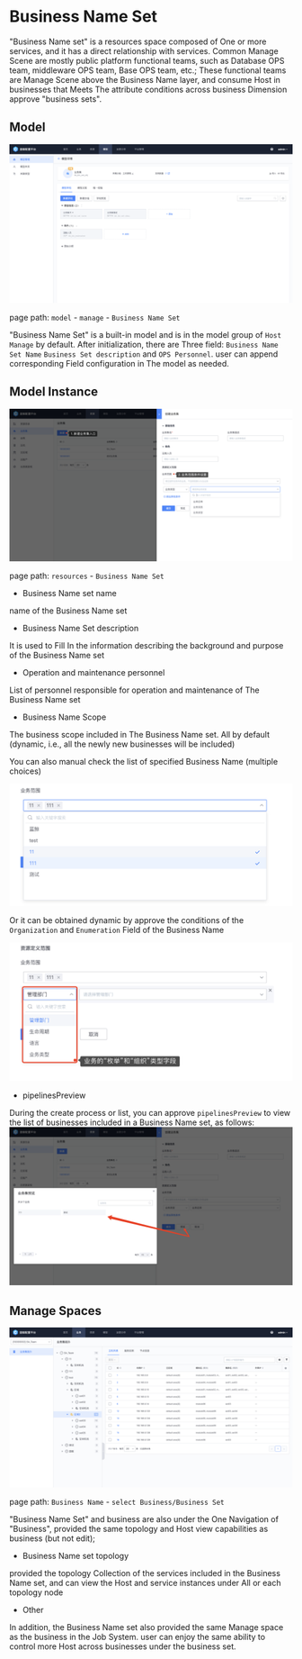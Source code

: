  # Business Name Set 

 "Business Name set" is a resources space composed of One or more services, and it has a direct relationship with services. Common Manage Scene are mostly public platform functional teams, such as Database OPS team, middleware OPS team, Base OPS team, etc.; These functional teams are Manage Scene above the Business Name layer, and consume Host in businesses that Meets The attribute conditions across business Dimension approve "business sets". 

 ## Model 

 ![image-20220406105257031](media/image-20220406105257031.png) 

 page path: `model` - `manage` - `Business Name Set` 

 "Business Name Set" is a built-in model and is in the model group of `Host Manage` by default. After initialization, there are Three field: `Business Name Set Name` `Business Set description` and `OPS Personnel`. user can append corresponding Field configuration in The model as needed. 

 ## Model Instance 

 ![wecom-temp-d0a4ff5e2887fb339dce0a450312ae97](media/wecom-temp-d0a4ff5e2887fb339dce0a450312ae97.png) 

 page path: `resources` - `Business Name Set` 

 - Business Name set name 

  name of the Business Name set 

 - Business Name Set description 

  It is used to Fill In the information describing the background and purpose of the Business Name set 

 - Operation and maintenance personnel 

  List of personnel responsible for operation and maintenance of The Business Name set 
  
 - Business Name Scope 

  The business scope included in The Business Name set. All by default (dynamic, i.e., all the newly new businesses will be included) 
	
  You can also manual check the list of specified Business Name (multiple choices) 
	
  ![image-20220406110242420](media/image-20220406110242420.png) 
	
  Or it can be obtained dynamic by approve the conditions of the `Organization` and `Enumeration` Field of the Business Name 
	
  ![image-20220406110341735](media/image-20220406110341735.png) 
	
 - pipelinesPreview 

  During the create process or list, you can approve `pipelinesPreview` to view the list of businesses included in a Business Name set, as follows: 
  ![image-20220406110546002](media/image-20220406110546002.png) 



 ## Manage Spaces 

 ![image-20220406111016891](media/image-20220406111016891.png) 

 page path: `Business Name` - `select Business/Business Set` 

 "Business Name Set" and business are also under the One Navigation of "Business", provided the same topology and Host view capabilities as business (but not edit); 

 - Business Name set topology 

  provided the topology Collection of the services included in the Business Name set, and can view the Host and service instances under All or each topology node 

 - Other 

  In addition, the Business Name set also provided the same Manage space as the business in the Job System. user can enjoy the same ability to control more Host across businesses under the business set. 